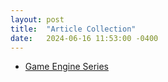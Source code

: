 ```yaml
---
layout: post
title:  "Article Collection"
date:   2024-06-16 11:53:00 -0400
---
```

<!-- ---
# Feel free to add content and custom Front Matter to this file.
# To modify the layout, see https://jekyllrb.com/docs/themes/#overriding-theme-defaults

layout: home
--- -->

* [Game Engine Series](game-engine/2024/06/16/game-engine-toc.html)

